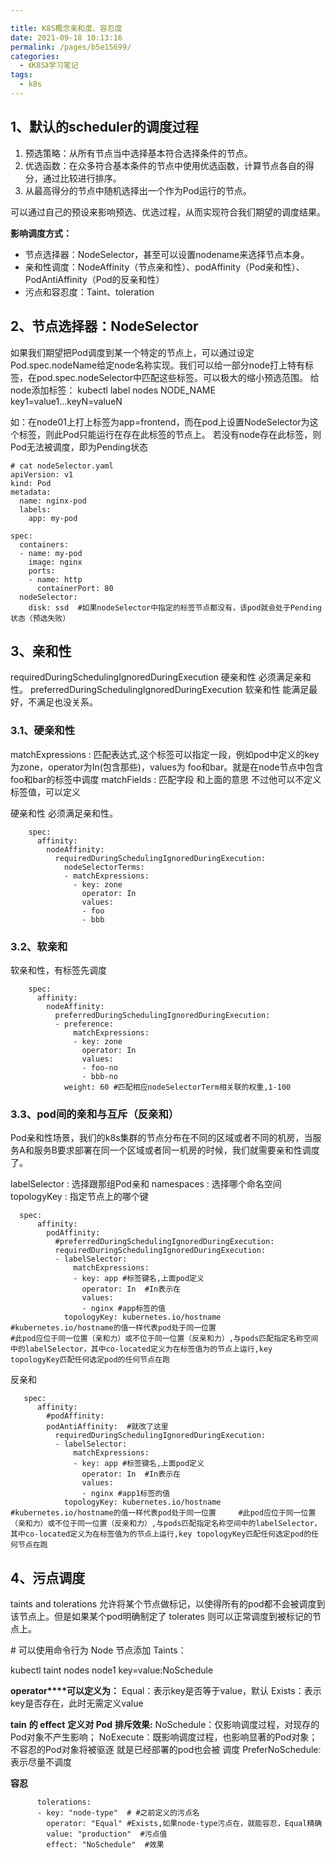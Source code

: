 ```yaml
---

title: K8S概念亲和度、容忍度
date: 2021-09-18 10:13:16
permalink: /pages/b5e15699/
categories:
  - 《K8S》学习笔记
tags:
  - k8s
---
```








## 1、默认的scheduler的调度过程

1. 预选策略：从所有节点当中选择基本符合选择条件的节点。
2. 优选函数：在众多符合基本条件的节点中使用优选函数，计算节点各自的得分，通过比较进行排序。
3. 从最高得分的节点中随机选择出一个作为Pod运行的节点。

可以通过自己的预设来影响预选、优选过程，从而实现符合我们期望的调度结果。



 **影响调度方式：**

- 节点选择器：NodeSelector，甚至可以设置nodename来选择节点本身。
- 亲和性调度：NodeAffinity（节点亲和性）、podAffinity（Pod亲和性）、PodAntiAffinity（Pod的反亲和性）
- 污点和容忍度：Taint、toleration

 



## 2、节点选择器：NodeSelector

如果我们期望把Pod调度到某一个特定的节点上，可以通过设定Pod.spec.nodeName给定node名称实现。我们可以给一部分node打上特有标签，在pod.spec.nodeSelector中匹配这些标签。可以极大的缩小预选范围。
   给node添加标签：
  kubectl label nodes NODE_NAME key1=value1...keyN=valueN

如：在node01上打上标签为app=frontend，而在pod上设置NodeSelector为这个标签，则此Pod只能运行在存在此标签的节点上。
    若没有node存在此标签，则Pod无法被调度，即为Pending状态

```
# cat nodeSelector.yaml
apiVersion: v1
kind: Pod
metadata:
  name: nginx-pod
  labels:
    app: my-pod

spec:
  containers:
  - name: my-pod
    image: nginx
    ports:
    - name: http
      containerPort: 80
  nodeSelector:
    disk: ssd  #如果nodeSelector中指定的标签节点都没有，该pod就会处于Pending状态（预选失败）
```



## 3、亲和性

requiredDuringSchedulingIgnoredDuringExecution 硬亲和性 必须满足亲和性。
preferredDuringSchedulingIgnoredDuringExecution 软亲和性 能满足最好，不满足也没关系。



### 3.1、硬亲和性

matchExpressions : 匹配表达式,这个标签可以指定一段，例如pod中定义的key为zone，operator为In(包含那些)，values为 foo和bar。就是在node节点中包含foo和bar的标签中调度
matchFields : 匹配字段 和上面的意思 不过他可以不定义标签值，可以定义



硬亲和性 必须满足亲和性。

```
    spec:
      affinity:
        nodeAffinity:
          requiredDuringSchedulingIgnoredDuringExecution:
            nodeSelectorTerms:
            - matchExpressions:
              - key: zone
                operator: In
                values:
                - foo
                - bbb
```



### 3.2、软亲和

软亲和性，有标签先调度

```
    spec:
      affinity:
        nodeAffinity:
          preferredDuringSchedulingIgnoredDuringExecution:
          - preference:
              matchExpressions:
              - key: zone
                operator: In
                values:
                - foo-no
                - bbb-no
            weight: 60 #匹配相应nodeSelectorTerm相关联的权重,1-100
```



### 3.3、pod间的亲和与互斥（反亲和）

Pod亲和性场景，我们的k8s集群的节点分布在不同的区域或者不同的机房，当服务A和服务B要求部署在同一个区域或者同一机房的时候，我们就需要亲和性调度了。

labelSelector : 选择跟那组Pod亲和
namespaces : 选择哪个命名空间
topologyKey : 指定节点上的哪个键

```
  spec:
      affinity:
        podAffinity:
          #preferredDuringSchedulingIgnoredDuringExecution:
          requiredDuringSchedulingIgnoredDuringExecution:
          - labelSelector:
              matchExpressions:
              - key: app #标签键名,上面pod定义
                operator: In  #In表示在
                values:
                - nginx #app标签的值
            topologyKey: kubernetes.io/hostname #kubernetes.io/hostname的值一样代表pod处于同一位置     
#此pod应位于同一位置（亲和力）或不位于同一位置（反亲和力）,与pods匹配指定名称空间中的labelSelector，其中co-located定义为在标签值为的节点上运行,key topologyKey匹配任何选定pod的任何节点在跑
```

反亲和

```
   spec:
      affinity:
        #podAffinity:
        podAntiAffinity:  #就改了这里
          requiredDuringSchedulingIgnoredDuringExecution:
          - labelSelector:
              matchExpressions:
              - key: app #标签键名,上面pod定义
                operator: In  #In表示在
                values:
                - nginx #app1标签的值
            topologyKey: kubernetes.io/hostname #kubernetes.io/hostname的值一样代表pod处于同一位置     #此pod应位于同一位置（亲和力）或不位于同一位置（反亲和力）,与pods匹配指定名称空间中的labelSelector，其中co-located定义为在标签值为的节点上运行,key topologyKey匹配任何选定pod的任何节点在跑

```



## 4、污点调度

taints and tolerations 允许将某个节点做标记，以使得所有的pod都不会被调度到该节点上。但是如果某个pod明确制定了 tolerates 则可以正常调度到被标记的节点上。

\# 可以使用命令行为 Node 节点添加 Taints：

kubectl taint nodes node1 key=value:NoSchedule

 

**operator****可以定义为：**
Equal：表示key是否等于value，默认
Exists：表示key是否存在，此时无需定义value

 

**tain** **的 effect** **定义对 Pod** **排斥效果:**
NoSchedule：仅影响调度过程，对现存的Pod对象不产生影响；
NoExecute：既影响调度过程，也影响显著的Pod对象；不容忍的Pod对象将被驱逐 就是已经部署的pod也会被 调度
PreferNoSchedule: 表示尽量不调度





**容忍**

```
      tolerations:
      - key: "node-type"  # #之前定义的污点名
        operator: "Equal" #Exists,如果node-type污点在，就能容忍，Equal精确
        value: "production"  #污点值
        effect: "NoSchedule"  #效果
```

